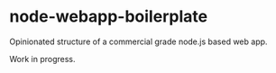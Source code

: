 node-webapp-boilerplate
=======================

Opinionated structure of a commercial grade node.js based web app.

Work in progress.

